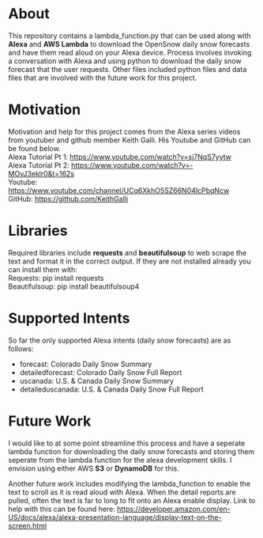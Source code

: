 # About

This repository contains a lambda_function.py that can be used along with **Alexa** and **AWS Lambda** to download the OpenSnow daily snow forecasts and have them read aloud on your Alexa device. Process involves invoking a conversation with Alexa and using python to download the daily snow forecast that the user requests. Other files included python files and data files that are involved with the future work for this project.

# Motivation
Motivation and help for this project comes from the Alexa series videos from youtuber and github member Keith Galli. His Youtube and GitHub can be found below.\
Alexa Tutorial Pt 1: https://www.youtube.com/watch?v=sj7NqS7yytw \
Alexa Tutorial Pt 2: https://www.youtube.com/watch?v=-MOvJ3eklr0&t=162s \
Youtube: https://www.youtube.com/channel/UCq6XkhO5SZ66N04IcPbqNcw \
GitHub: https://github.com/KeithGalli

# Libraries
Required libraries include **requests** and **beautifulsoup** to web scrape the text and format it in the correct output. If they are not installed already you can install them with: \
Requests: pip install requests \
Beautifulsoup: pip install beautifulsoup4

# Supported Intents
So far the only supported Alexa intents (daily snow forecasts) are as follows:
- forecast: Colorado Daily Snow Summary
- detailedforecast: Colorado Daily Snow Full Report
- uscanada: U.S. & Canada Daily Snow Summary
- detaileduscanada: U.S. & Canada Daily Snow Full Report

# Future Work
I would like to at some point streamline this process and have a seperate lambda function for downloading the daily snow forecasts and storing them seperate from the lambda function for the alexa development skills. I envision using either AWS **S3** or **DynamoDB** for this.

Another future work includes modifying the lambda_function to enable the text to scroll as it is read aloud with Alexa. When the detail reports are pulled, often the text is far to long to fit onto an Alexa enable display. Link to help with this can be found here: https://developer.amazon.com/en-US/docs/alexa/alexa-presentation-language/display-text-on-the-screen.html
